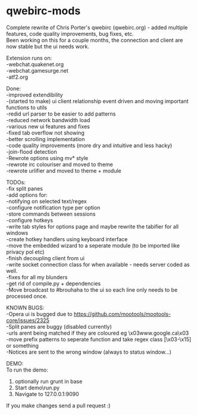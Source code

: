 qwebirc-mods  
=============  

Complete rewrite of Chris Porter's qwebirc (qwebirc.org) - added multiple features, code quality improvements, bug fixes, etc.  
Been working on this for a couple months, the connection and client are now stable but the ui needs work.  
  
Extension runs on:  
    -webchat.quakenet.org  
    -webchat.gamesurge.net  
    -atf2.org  
  
  
Done:  
-improved extendibility  
	-(started to make) ui client relationship event driven and moving important functions to utils  
    	-redid url parser to be easier to add patterns  
        -reduced network bandwidth load  
    -various new ui features and fixes  
	-fixed tab overflow not showing  
    	-better scrolling implementation  
        -code quality improvements (more dry and intuitive and less hacky)  
    -join-flood detection   
    -Rewrote options using mv* style  
-rewrote irc colouriser and moved to theme  
-rewrote urlifier and moved to theme + module  
  
  
TODOs:  
-fix split panes   
-add options for:  
    -notifying on selected text/regex  
        -configure notification type per option  
        -store commands between sessions  
        -configure hotkeys  
        -write tab styles for options page and maybe rewrite the tabifier for all windows  
-create hotkey handlers using keyboard interface  
-move the embedded wizard to a seperate module (to be imported like privacy pol etc)  
-finish decoupling client from ui  
-write socket connection class for when available - needs server coded as well.  
-fixes for all my blunders  
-get rid of compile.py + dependencies  
-Move broadcast to #brouhaha to the ui so each line only needs to be processed once.  
  
  
KNOWN BUGS:  
-Opera ui is bugged due to https://github.com/mootools/mootools-core/issues/2325  
-Split panes are buggy (disabled currently)  
-urls arent being matched if they are coloured eg \x03www.google.ca\x03  
    -move prefix patterns to seperate function and take regex class [\x03-\x15] or something  
-Notices are sent to the wrong window (always to status window...)  


DEMO:  
To run the demo:  
1) optionally run grunt in base  
2) Start demo\run.py  
3) Navigate to 127.0.0.1:9090  
  
If you make changes send a pull request :) 